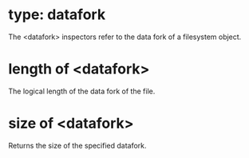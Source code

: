 # type: datafork

The &lt;datafork&gt; inspectors refer to the data fork of a filesystem object.

# length of &lt;datafork&gt;

The logical length of the data fork of the file.

# size of &lt;datafork&gt;

Returns the size of the specified datafork.
